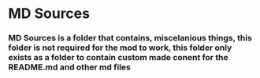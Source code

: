 # MD Sources
### MD Sources is a folder that contains, miscelanious things, this folder is not required for the mod to work, this folder only exists as a folder to contain custom made conent for the README.md and other md files
